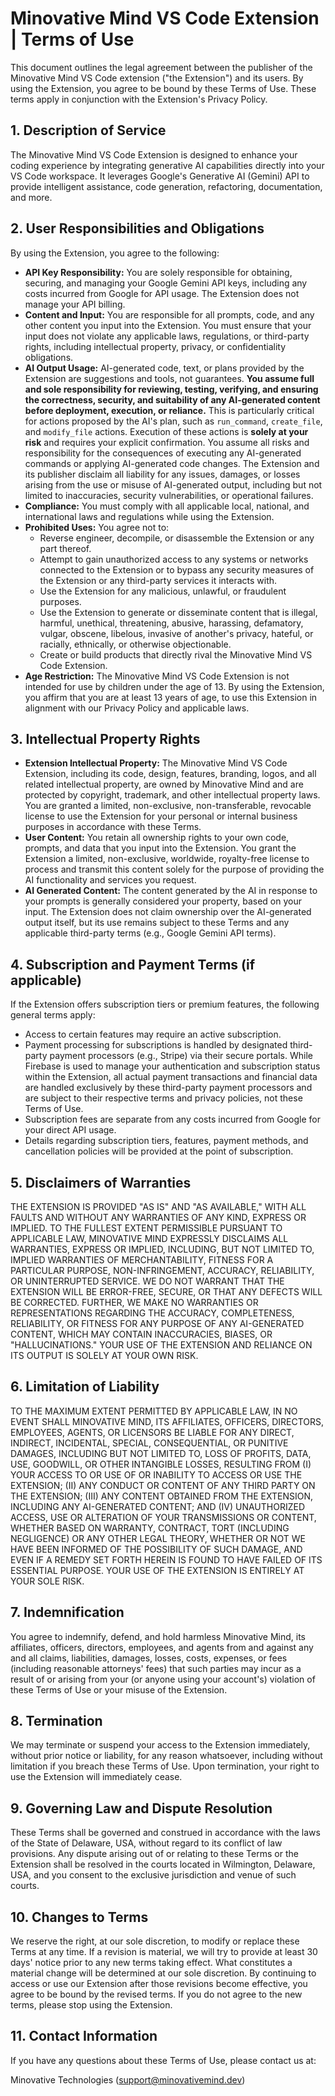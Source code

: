 # Minovative Mind VS Code Extension | Terms of Use

This document outlines the legal agreement between the publisher of the Minovative Mind VS Code extension ("the Extension") and its users. By using the Extension, you agree to be bound by these Terms of Use. These terms apply in conjunction with the Extension's Privacy Policy.

## 1. Description of Service

The Minovative Mind VS Code Extension is designed to enhance your coding experience by integrating generative AI capabilities directly into your VS Code workspace. It leverages Google's Generative AI (Gemini) API to provide intelligent assistance, code generation, refactoring, documentation, and more.

## 2. User Responsibilities and Obligations

By using the Extension, you agree to the following:

- **API Key Responsibility:** You are solely responsible for obtaining, securing, and managing your Google Gemini API keys, including any costs incurred from Google for API usage. The Extension does not manage your API billing.
- **Content and Input:** You are responsible for all prompts, code, and any other content you input into the Extension. You must ensure that your input does not violate any applicable laws, regulations, or third-party rights, including intellectual property, privacy, or confidentiality obligations.
- **AI Output Usage:** AI-generated code, text, or plans provided by the Extension are suggestions and tools, not guarantees. **You assume full and sole responsibility for reviewing, testing, verifying, and ensuring the correctness, security, and suitability of any AI-generated content before deployment, execution, or reliance.** This is particularly critical for actions proposed by the AI's plan, such as `run_command`, `create_file`, and `modify_file` actions. Execution of these actions is **solely at your risk** and requires your explicit confirmation. You assume all risks and responsibility for the consequences of executing any AI-generated commands or applying AI-generated code changes. The Extension and its publisher disclaim all liability for any issues, damages, or losses arising from the use or misuse of AI-generated output, including but not limited to inaccuracies, security vulnerabilities, or operational failures.
- **Compliance:** You must comply with all applicable local, national, and international laws and regulations while using the Extension.
- **Prohibited Uses:** You agree not to:
  - Reverse engineer, decompile, or disassemble the Extension or any part thereof.
  - Attempt to gain unauthorized access to any systems or networks connected to the Extension or to bypass any security measures of the Extension or any third-party services it interacts with.
  - Use the Extension for any malicious, unlawful, or fraudulent purposes.
  - Use the Extension to generate or disseminate content that is illegal, harmful, unethical, threatening, abusive, harassing, defamatory, vulgar, obscene, libelous, invasive of another's privacy, hateful, or racially, ethnically, or otherwise objectionable.
  - Create or build products that directly rival the Minovative Mind VS Code Extension.
- **Age Restriction:** The Minovative Mind VS Code Extension is not intended for use by children under the age of 13. By using the Extension, you affirm that you are at least 13 years of age, to use this Extension in alignment with our Privacy Policy and applicable laws.

## 3. Intellectual Property Rights

- **Extension Intellectual Property:** The Minovative Mind VS Code Extension, including its code, design, features, branding, logos, and all related intellectual property, are owned by Minovative Mind and are protected by copyright, trademark, and other intellectual property laws. You are granted a limited, non-exclusive, non-transferable, revocable license to use the Extension for your personal or internal business purposes in accordance with these Terms.
- **User Content:** You retain all ownership rights to your own code, prompts, and data that you input into the Extension. You grant the Extension a limited, non-exclusive, worldwide, royalty-free license to process and transmit this content solely for the purpose of providing the AI functionality and services you request.
- **AI Generated Content:** The content generated by the AI in response to your prompts is generally considered your property, based on your input. The Extension does not claim ownership over the AI-generated output itself, but its use remains subject to these Terms and any applicable third-party terms (e.g., Google Gemini API terms).

## 4. Subscription and Payment Terms (if applicable)

If the Extension offers subscription tiers or premium features, the following general terms apply:

- Access to certain features may require an active subscription.
- Payment processing for subscriptions is handled by designated third-party payment processors (e.g., Stripe) via their secure portals. While Firebase is used to manage your authentication and subscription status within the Extension, all actual payment transactions and financial data are handled exclusively by these third-party payment processors and are subject to their respective terms and privacy policies, not these Terms of Use.
- Subscription fees are separate from any costs incurred from Google for your direct API usage.
- Details regarding subscription tiers, features, payment methods, and cancellation policies will be provided at the point of subscription.

## 5. Disclaimers of Warranties

THE EXTENSION IS PROVIDED "AS IS" AND "AS AVAILABLE," WITH ALL FAULTS AND WITHOUT ANY WARRANTIES OF ANY KIND, EXPRESS OR IMPLIED. TO THE FULLEST EXTENT PERMISSIBLE PURSUANT TO APPLICABLE LAW, MINOVATIVE MIND EXPRESSLY DISCLAIMS ALL WARRANTIES, EXPRESS OR IMPLIED, INCLUDING, BUT NOT LIMITED TO, IMPLIED WARRANTIES OF MERCHANTABILITY, FITNESS FOR A PARTICULAR PURPOSE, NON-INFRINGEMENT, ACCURACY, RELIABILITY, OR UNINTERRUPTED SERVICE. WE DO NOT WARRANT THAT THE EXTENSION WILL BE ERROR-FREE, SECURE, OR THAT ANY DEFECTS WILL BE CORRECTED. FURTHER, WE MAKE NO WARRANTIES OR REPRESENTATIONS REGARDING THE ACCURACY, COMPLETENESS, RELIABILITY, OR FITNESS FOR ANY PURPOSE OF ANY AI-GENERATED CONTENT, WHICH MAY CONTAIN INACCURACIES, BIASES, OR "HALLUCINATIONS." YOUR USE OF THE EXTENSION AND RELIANCE ON ITS OUTPUT IS SOLELY AT YOUR OWN RISK.

## 6. Limitation of Liability

TO THE MAXIMUM EXTENT PERMITTED BY APPLICABLE LAW, IN NO EVENT SHALL MINOVATIVE MIND, ITS AFFILIATES, OFFICERS, DIRECTORS, EMPLOYEES, AGENTS, OR LICENSORS BE LIABLE FOR ANY DIRECT, INDIRECT, INCIDENTAL, SPECIAL, CONSEQUENTIAL, OR PUNITIVE DAMAGES, INCLUDING BUT NOT LIMITED TO, LOSS OF PROFITS, DATA, USE, GOODWILL, OR OTHER INTANGIBLE LOSSES, RESULTING FROM (I) YOUR ACCESS TO OR USE OF OR INABILITY TO ACCESS OR USE THE EXTENSION; (II) ANY CONDUCT OR CONTENT OF ANY THIRD PARTY ON THE EXTENSION; (III) ANY CONTENT OBTAINED FROM THE EXTENSION, INCLUDING ANY AI-GENERATED CONTENT; AND (IV) UNAUTHORIZED ACCESS, USE OR ALTERATION OF YOUR TRANSMISSIONS OR CONTENT, WHETHER BASED ON WARRANTY, CONTRACT, TORT (INCLUDING NEGLIGENCE) OR ANY OTHER LEGAL THEORY, WHETHER OR NOT WE HAVE BEEN INFORMED OF THE POSSIBILITY OF SUCH DAMAGE, AND EVEN IF A REMEDY SET FORTH HEREIN IS FOUND TO HAVE FAILED OF ITS ESSENTIAL PURPOSE. YOUR USE OF THE EXTENSION IS ENTIRELY AT YOUR SOLE RISK.

## 7. Indemnification

You agree to indemnify, defend, and hold harmless Minovative Mind, its affiliates, officers, directors, employees, and agents from and against any and all claims, liabilities, damages, losses, costs, expenses, or fees (including reasonable attorneys' fees) that such parties may incur as a result of or arising from your (or anyone using your account's) violation of these Terms of Use or your misuse of the Extension.

## 8. Termination

We may terminate or suspend your access to the Extension immediately, without prior notice or liability, for any reason whatsoever, including without limitation if you breach these Terms of Use. Upon termination, your right to use the Extension will immediately cease.

## 9. Governing Law and Dispute Resolution

These Terms shall be governed and construed in accordance with the laws of the State of Delaware, USA, without regard to its conflict of law provisions. Any dispute arising out of or relating to these Terms or the Extension shall be resolved in the courts located in Wilmington, Delaware, USA, and you consent to the exclusive jurisdiction and venue of such courts.

## 10. Changes to Terms

We reserve the right, at our sole discretion, to modify or replace these Terms at any time. If a revision is material, we will try to provide at least 30 days' notice prior to any new terms taking effect. What constitutes a material change will be determined at our sole discretion. By continuing to access or use our Extension after those revisions become effective, you agree to be bound by the revised terms. If you do not agree to the new terms, please stop using the Extension.

## 11. Contact Information

If you have any questions about these Terms of Use, please contact us at:

Minovative Technologies (<support@minovativemind.dev>)
